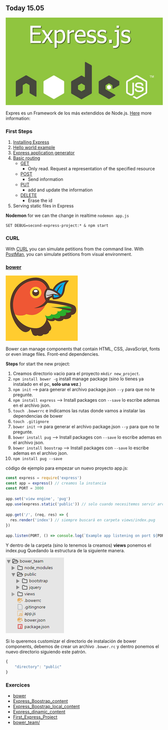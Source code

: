 
## Today 15.05

![express.js](img/express.js.png)


Expres es un Framework de los más extendidos de Node.js.
[Here](http://www.nodehispano.com/2012/01/express-el-framework-web-para-nodejs/) more information:



### First Steps

1. [Installing Express](http://expressjs.com/en/starter/installing.html)
1. [Hello world example](http://expressjs.com/en/starter/hello-world.html)
1. [Express application generator](http://expressjs.com/en/starter/generator.html)
1. [Basic routing](http://expressjs.com/en/starter/basic-routing.html)
    + [GET](https://en.wikipedia.org/wiki/Hypertext_Transfer_Protocol#Request_methods)
        * Only read. Request a representation of the specified resource
    + [POST](https://en.wikipedia.org/wiki/Hypertext_Transfer_Protocol#Request_methods)
        * Send information
    +   [PUT](https://en.wikipedia.org/wiki/Hypertext_Transfer_Protocol#Request_methods)
        *   add and update the information 
    +   [DELETE](https://en.wikipedia.org/wiki/Hypertext_Transfer_Protocol#Request_methods)
        *   Erase the id 
1. Serving static files in Express


**Nodemon** for we can the change in realtime ``nodemon app.js``

``SET DEBUG=second-express-project:* & npm start``


### CURL

With [CURL](http://stackoverflow.com/questions/9507353/how-do-i-install-set-up-and-use-curl-on-windows#16216825) you can simulate petitions from the command line.
With [PostMan](https://chrome.google.com/webstore/detail/postman/fhbjgbiflinjbdggehcddcbncdddomop), you can simulate petitions from visual environment.

### [bower](https://bower.io/)

![bower](img/bower.png)

Bower can manage components that contain HTML, CSS, JavaScript, fonts or even image files. Front-end dependencies.

**Steps** for start the new project:

1. Creamos directorio vacio para el proyecto ``mkdir new_project``. 
1. ``npm install bower -g`` install manage package (sino lo tienes ya instalado en el pc, **solo una vez**.)
1. ``npm init`` --> para generar el archivo package.json ``--y`` para que no te pregunte.
1. ``npm install express`` --> Install packages con ``--save`` lo escribe ademas en el archivo json.
1. ``touch .bowerrc`` e indicamos las rutas donde vamos a instalar las dependencias de bower
1. ``touch .gitignore``
1. ``bower init`` --> para generar el archivo package.json ``--y`` para que no te pregunte.
1. ``bower install pug`` --> Install packages con ``--save`` lo escribe ademas en el archivo json.
1. ``bower install boostrap`` --> Install packages con ``--save`` lo escribe ademas en el archivo json.
1. ``npm install pug --save`` 

código de ejemplo para empezar un nuevo proyecto app.js:

```javascript
const express = require('express')
const app = express() // creamos la instancia
const PORT = 3000

app.set('view engine', 'pug')
app.use(express.static('public')) // solo cuando necesitemos servir archivos estaticos

app.get('/', (req, res) => {
  res.render('index') // siempre buscará en carpeta views/index.pug  
})

app.listen(PORT, () => console.log(`Example app listening on port ${PORT}`))
```

Y dentro de la carpeta (sino lo tenemos la creamos) **views** ponemos el index.pug
Quedando la estructura de la siguiente manera.

![capture](img/captura.png)

Si lo queremos customizar el directorio de instalación de bower components, debemos de crear un archivo ``.bower.rc`` y dentro ponemos el nuevo directorio siguiendo este patrón.

```javascript
{
    "directory": "public"
}
```


### Exercices

- [bower](bower)
- [Express_Boostrap_content](Express_Boostrap_content)
- [Express_Boostrap_local_content](Express_Boostrap_local_content)
- [Express_dinamic_content](Express_dinamic_content)
- [First_Express_Project](First_Express_Project)
- [bower_team/](bower_team)






